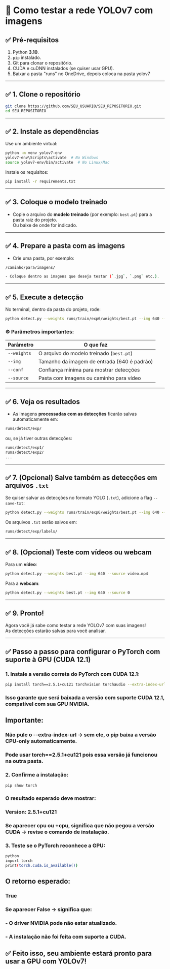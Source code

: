 # 📝 Como testar a rede YOLOv7 com imagens

## ✅ Pré-requisitos

1. Python **3.10**.
2. `pip` instalado.
3. Git para clonar o repositório.
4. CUDA e cuDNN instalados (se quiser usar GPU).
5. Baixar a pasta "runs" no OneDrive, depois coloca na pasta yolov7

---

## ✅ 1. Clone o repositório

```bash
git clone https://github.com/SEU_USUARIO/SEU_REPOSITORIO.git
cd SEU_REPOSITORIO
```
---

## ✅ 2. Instale as dependências

Use um ambiente virtual:

```bash
python -m venv yolov7-env
yolov7-env\Scripts\activate  # No Windows
source yolov7-env/bin/activate  # No Linux/Mac
```
Instale os requisitos:

```bash
pip install -r requirements.txt
```
---

## ✅ 3. Coloque o modelo treinado

- Copie o arquivo do **modelo treinado** (por exemplo: `best.pt`) para a pasta raiz do projeto.  
Ou baixe de onde for indicado.

---

## ✅ 4. Prepare a pasta com as imagens

- Crie uma pasta, por exemplo:

```bash
/caminho/para/imagens/

- Coloque dentro as imagens que deseja testar (`.jpg`, `.png` etc.).
```
---

## ✅ 5. Execute a detecção

No terminal, dentro da pasta do projeto, rode:

```bash
python detect.py --weights runs/train/exp6/weights/best.pt --img 640 --conf 0.25 --source /caminho/para/imagens
```
### ⚙️ Parâmetros importantes:

| Parâmetro      | O que faz                                    |
|----------------|---------------------------------------------|
| `--weights`    | O arquivo do modelo treinado (`best.pt`)     |
| `--img`        | Tamanho da imagem de entrada (640 é padrão)  |
| `--conf`       | Confiança mínima para mostrar detecções      |
| `--source`     | Pasta com imagens ou caminho para vídeo      |

---

## ✅ 6. Veja os resultados

- As imagens **processadas com as detecções** ficarão salvas automaticamente em:

```bash
runs/detect/exp/
```
ou, se já tiver outras detecções:

```bash
runs/detect/exp1/
runs/detect/exp2/
...
```
---

## ✅ 7. (Opcional) Salve também as detecções em arquivos `.txt`

Se quiser salvar as detecções no formato YOLO (`.txt`), adicione a flag `--save-txt`:

```bash
python detect.py --weights runs/train/exp6/weights/best.pt --img 640 --conf 0.25 --source /caminho/para/imagens --save-txt
```
Os arquivos `.txt` serão salvos em:

```bash
runs/detect/exp/labels/
```
---

## ✅ 8. (Opcional) Teste com vídeos ou webcam

Para um **vídeo**:

```bash
python detect.py --weights best.pt --img 640 --source video.mp4
```
Para a **webcam**:

```bash
python detect.py --weights best.pt --img 640 --source 0
```
---

## ✅ 9. Pronto!

Agora você já sabe como testar a rede YOLOv7 com suas imagens!  
As detecções estarão salvas para você analisar.

---

## ✅ Passo a passo para configurar o PyTorch com suporte à GPU (CUDA 12.1)

### 1. Instale a versão correta do PyTorch com CUDA 12.1:

```bash
pip install torch==2.5.1+cu121 torchvision torchaudio --extra-index-url https://download.pytorch.org/whl/cu121
```
### Isso garante que será baixada a versão com suporte CUDA 12.1, compatível com sua GPU NVIDIA.
## Importante:
### Não pule o --extra-index-url → sem ele, o pip baixa a versão CPU-only automaticamente.
### Pode usar torch==2.5.1+cu121 pois essa versão já funcionou na outra pasta.

### 2. Confirme a instalação:

```bash
pip show torch
```
### O resultado esperado deve mostrar:
### Version: 2.5.1+cu121
### Se aparecer cpu ou +cpu, significa que não pegou a versão CUDA → revise o comando de instalação.

### 3. Teste se o PyTorch reconhece a GPU:

```bash
python
import torch
print(torch.cuda.is_available())
```
## O retorno esperado:
### True
### Se aparecer False → significa que:
### - O driver NVIDIA pode não estar atualizado.
### - A instalação não foi feita com suporte a CUDA.

## ✅ Feito isso, seu ambiente estará pronto para usar a GPU com YOLOv7!


